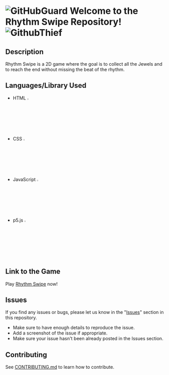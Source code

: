 # ![GitHubGuard](https://github.com/FrancisTR/RhythmSwipe/assets/123771828/172bb74d-4215-4c5f-b8a9-93428dfbe74d) Welcome to the Rhythm Swipe Repository! ![GithubThief](https://github.com/FrancisTR/RhythmSwipe/assets/123771828/d2586a57-6372-46cf-b151-5d6364f063d2)



## Description

Rhythm Swipe is a 2D game where the goal is to collect all the Jewels and to reach the end without missing the beat of the rhythm.



## Languages/Library Used
- HTML <img width="3%" src="https://github.com/FrancisTR/RhythmSwipe/assets/123771828/e1cba53c-4542-4458-ad17-53c6f3840225" />
- CSS <img width="3%" src="https://github.com/FrancisTR/RhythmSwipe/assets/123771828/4867807e-b2be-4737-bf59-627b69dfb884" />
- JavaScript <img width="3%" src="https://github.com/FrancisTR/RhythmSwipe/assets/123771828/9045feeb-2634-4526-8bb9-bc5cf5c3f84c" />
- p5.js <img width="3%" src="https://github.com/FrancisTR/RhythmSwipe/assets/123771828/7ba3a6fd-b668-4616-bf5a-f5f7f83c0824" />



## Link to the Game

Play <a href="https://projectrhythmswipe.netlify.app/" target="_blank">Rhythm Swipe</a> now!



## Issues

If you find any issues or bugs, please let us know in the "[Issues](https://github.com/FrancisTR/Rhythm-Swipe/issues?q=is%3Aissue+is%3Aopen+sort%3Aupdated-desc)" section in this repository.

- Make sure to have enough details to reproduce the issue.
- Add a screenshot of the issue if appropriate.
- Make sure your issue hasn't been already posted in the Issues section.



## Contributing

See [CONTRIBUTING.md](CONTRIBUTING.md) to learn how to contribute.
